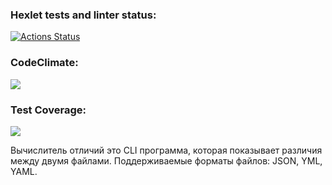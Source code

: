 ### Hexlet tests and linter status:
[![Actions Status](https://github.com/solovjovaj/frontend-project-46/workflows/hexlet-check/badge.svg)](https://github.com/solovjovaj/frontend-project-46/actions)

### CodeClimate:
<a href="https://codeclimate.com/github/solovjovaj/frontend-project-46/maintainability"><img src="https://api.codeclimate.com/v1/badges/346554d7de61275fc80f/maintainability" /></a>

### Test Coverage:
<a href="https://codeclimate.com/github/solovjovaj/frontend-project-46/test_coverage"><img src="https://api.codeclimate.com/v1/badges/346554d7de61275fc80f/test_coverage" /></a>

 Вычислитель отличий это CLI программа, которая показывает различия между двумя файлами. Поддерживаемые форматы файлов: JSON, YML, YAML. 